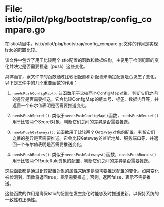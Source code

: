 # File: istio/pilot/pkg/bootstrap/config_compare.go

在Istio项目中，istio/pilot/pkg/bootstrap/config_compare.go文件的作用是实现Istio的配置比较。

该文件中包含了用于比较两个Istio配置的函数和数据结构，主要用于检测配置的变化并决定是否需要推送（push）这些变化。

具体而言，该文件中的函数通过比较旧配置和新配置来确定配置是否发生了变化。以下是文件中的几个重要函数的作用：

1. `needsPushConfigMap()`: 该函数用于比较两个ConfigMap对象，判断它们之间的差异是否需要推送。它会比较ConfigMap的版本号、标签、数据内容等，并返回一个布尔值表明是否需要推送变化。

2. `needsPushSecret()`: 类似于`needsPushConfigMap()`函数，`needsPushSecret()`用于比较两个Secret对象，判断它们之间的差异是否需要推送。

3. `needsPushGateways()`: 该函数用于比较两个Gateway对象的配置，判断它们之间的差异是否需要推送。它会比较Gateway的监听地址、服务端口等，并返回一个布尔值表明是否需要推送变化。

4. `needsPushRoutes()`: 类似于`needsPushGateways()`函数，`needsPushRoutes()`用于比较两个RouteRule对象的配置，判断它们之间的差异是否需要推送。

这些函数都是通过比较配置对象的属性来确定是否需要推送配置的变化。如果变化被检测到，函数将返回true，表示需要推送；否则，返回false，表示不需要推送。

这些函数的作用是确保Istio的配置在发生变化时能够及时推送更新，以保持系统的一致性和正确性。

